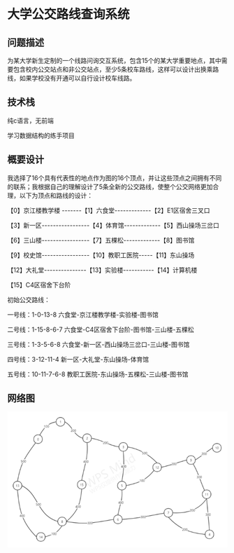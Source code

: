 # 大学公交路线查询系统

## 问题描述

为某大学新生定制的一个线路问询交互系统，包含15个的某大学重要地点，其中需要包含校内公交站点和非公交站点，至少5条校车路线，这样可以设计出换乘路线，如果学校没有开通可以自行设计校车线路。

## 技术栈

纯c语言，无前端

学习数据结构的练手项目

## 概要设计

我选择了16个具有代表性的地点作为图的16个顶点，并让这些顶点之间拥有不同的联系；我根据自己的理解设计了5条全新的公交路线，使整个公交网络更加合理，以下为顶点和路线的设计： 

【0】京江楼教学楼 -------【1】六食堂-------------【2】E1区宿舍三叉口   

【3】新一区-----------------【4】体育馆-------------【5】西山操场三岔口

【6】三山楼-----------------【7】五棵松-------------【8】图书馆

【9】校史馆-----------------【10】教职工医院-----【11】东山操场

【12】大礼堂---------------【13】实验楼-----------【14】计算机楼

【15】C4区宿舍下台阶

初始公交路线：

一号线：1-0-13-8   六食堂-京江楼教学楼-实验楼-图书馆

二号线：1-15-8-6-7   六食堂-C4区宿舍下台阶-图书馆-三山楼-五棵松

三号线：1-3-5-6-8   六食堂-新一区-西山操场三岔口-三山楼-图书馆

四号线：3-12-11-4   新一区-大礼堂-东山操场-体育馆

五号线：10-11-7-6-8   教职工医院-东山操场-五棵松-三山楼-图书馆

## 网络图

![img.png](img.png)